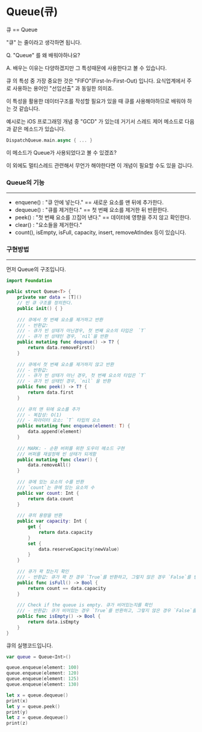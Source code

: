 # Queue(큐)

큐 == Queue

"큐" 는 줄이라고 생각하면 됩니다. 

Q. "Queue" 를 왜 배워야하나요?

A. 배우는 이유는 다양하겠지만 그 특성때문에 사용한다고 볼 수 있습니다.

큐 의 특성 중 가장 중요한 것은 "FIFO"(First-In-First-Out) 입니다. 요식업계에서 주로 사용하는 용어인 "선입선출" 과 동일한 의미죠.

이 특성을 활용한 데이터구조를 작성할 필요가 있을 때 큐를 사용해야하므로 배워야 하는 것 같습니다.

예시로는 iOS 프로그래밍 개념 중 "GCD" 가 있는데 거기서 스레드 제어 메소드로 다음과 같은 메소드가 있습니다.

```swift
DispatchQueue.main.async { ... }
```

이 메소드가 Queue가 사용되었다고 볼 수 있겠죠? 

이 외에도 멀티스레드 관련해서 무언가 해야한다면 이 개념이 필요할 수도 있을 겁니다.

### Queue의 기능

---

- enquene() : "큐 안에 넣는다." == 새로운 요소를 맨 뒤에 추가한다.
- dequeue() : "큐를 제거한다." == 첫 번째 요소를 제거한 뒤 반환한다.
- peek() : "첫 번째 요소를 끄집어 낸다." == 데이터에 영향을 주지 않고 확인한다.
- clear() : "요소들을 제거한다."
- count(), isEmpty, isFull, capacity, insert, removeAtIndex 등이 있습니다.

### 구현방법

---

먼저 Queue의 구조입니다.

```swift
import Foundation

public struct Queue<T> {
    private var data = [T]()
    // 빈 큐 구조를 정의한다.
    public init() { }
    
    /// 큐에서 첫 번째 요소를 제거하고 반환
    /// - 반환값:
    /// - 큐가 빈 상태가 아닌경우, 첫 번째 요소의 타입은  `T`
    /// - 큐가 빈 상태인 경우, `nil`을 반환
    public mutating func dequeue() -> T? {
        return data.removeFirst()
    }
    
    /// 큐에서 첫 번째 요소를 제거하지 않고 반환
    /// - 반환값:
    /// - 큐가 빈 상태가 아닌 경우, 첫 번째 요소의 타입은 `T`
    /// - 큐가 빈 상태인 경우, `nil` 을 반환
    public func peek() -> T? {
        return data.first
    }
    
    /// 큐의 맨 뒤에 요소를 추가
    /// - 복잡성: O(1)
    /// - 파라미터 요소: `T` 타입의 요소
    public mutating func enqueue(element: T) {
        data.append(element)
    }
    
    /// MARK: - 순환 버퍼를 위한 도우미 메소드 구현
    /// 버퍼를 재설정해 빈 상태가 되게함
    public mutating func clear() {
        data.removeAll()
    }
    
    /// 큐에 있는 요소의 수를 반환
    /// `count`는 큐에 있는 요소의 수
    public var count: Int {
        return data.count
    }
    
    /// 큐의 용량을 반환
    public var capacity: Int {
        get {
            return data.capacity
        }
        set {
            data.reserveCapacity(newValue)
        }
    }
    
    /// 큐가 꽉 찼는지 확인
    /// - 반환값: 큐가 꽉 찬 경우 `True`를 반환하고, 그렇지 않은 경우 `False`를 반환
    public func isFull() -> Bool {
        return count == data.capacity
    }
    
    /// Check if the queue is empty. 큐가 비어있는지를 확인
    /// - 반환값: 큐가 비어있는 경우 `True`를 반환하고, 그렇지 않은 경우 `False`를 반환
    public func isEmpty() -> Bool {
        return data.isEmpty
    }
}
```

큐의 실행코드입니다.

```swift
var queue = Queue<Int>()

queue.enqueue(element: 100)
queue.enqueue(element: 120)
queue.enqueue(element: 125)
queue.enqueue(element: 130)

let x = queue.dequeue()
print(x)
let y = queue.peek()
print(y)
let z = queue.dequeue()
print(z)

```



